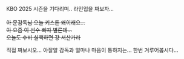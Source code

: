 KBO 2025 시즌을 기다리며.. 라인업을 짜보자... 
<br/>
<br/>
~~아 문감독님 오늘 키스톤 왜이래요...~~
<br/>
~~아 요즘 이 선수 빠따 별론데...~~
<br/>
~~오늘도 수비 실책하면 걍 서산가라~~
<br/>

직접 짜보시오... 야잘알 감독과 얼마나 마음이 통하지는... 한번 겨루어봅시다...

